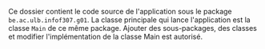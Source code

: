 Ce dossier contient le code source de l'application sous le package `be.ac.ulb.infof307.g01`.
La classe principale qui lance l'application est la classe `Main` de ce même package.
Ajouter des sous-packages, des classes et modifier l'implémentation de la classe Main est autorisé.
